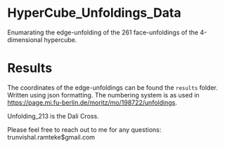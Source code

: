 # HyperCube_Unfoldings_Data
Enumarating the edge-unfolding of the 261 face-unfoldings of the 4-dimensional hypercube. 

# Results
The coordinates of the edge-unfoldings can be found the ```results``` folder. Written using json formatting.
The numbering system is as used in https://page.mi.fu-berlin.de/moritz/mo/198722/unfoldings.

Unfolding_213 is the Dali Cross.

Please feel free to reach out to me for any questions: trunvishal.ramteke$gmail.com 
